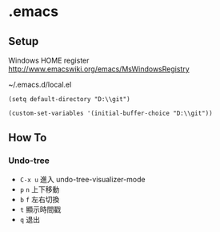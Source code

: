 # .emacs #

## Setup ##
Windows HOME register
http://www.emacswiki.org/emacs/MsWindowsRegistry

~/.emacs.d/local.el

```elisp
(setq default-directory "D:\\git")

(custom-set-variables '(initial-buffer-choice "D:\\git"))
```

## How To ##
### Undo-tree ###
* `C-x u` 進入 undo-tree-visualizer-mode
* `p` `n` 上下移動
* `b` `f` 左右切換
* `t` 顯示時間戳
* `q` 退出
